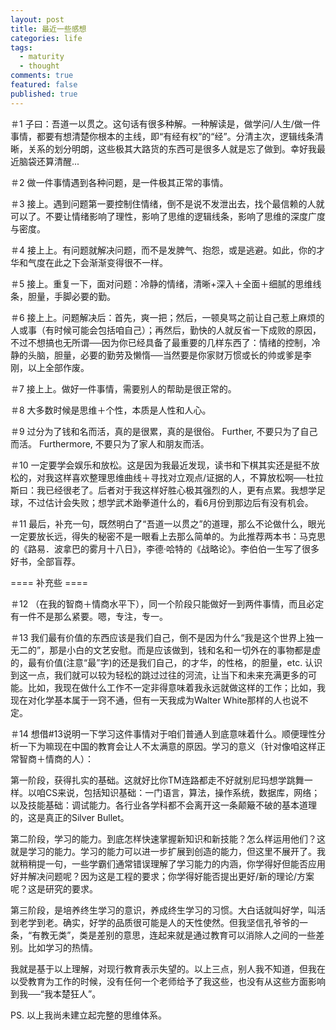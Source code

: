 ```yaml
---
layout: post
title: 最近一些感想
categories: life
tags:
  - maturity
  - thought
comments: true
featured: false
published: true
---
```


＃1 子曰：吾道一以贯之。这句话有很多种解。一种解读是，做学问/人生/做一件事情，都要有想清楚你根本的主线，即“有经有权”的“经”。分清主次，逻辑线条清晰，关系的划分明朗，这些极其大路货的东西可是很多人就是忘了做到。幸好我最近脑袋还算清醒...

＃2 做一件事情遇到各种问题，是一件极其正常的事情。

＃3 接上。遇到问题第一要控制住情绪，倒不是说不发泄出去，找个最信赖的人就可以了。不要让情绪影响了理性，影响了思维的逻辑线条，影响了思维的深度广度与密度。

＃4 接上上。有问题就解决问题，而不是发脾气、抱怨，或是逃避。如此，你的才华和气度在此之下会渐渐变得很不一样。

＃5 接上。重复一下，面对问题：冷静的情绪，清晰+深入＋全面＋细腻的思维线条，胆量，手脚必要的勤。

＃6 接上上。问题解决后：首先，爽一把；然后，一顿臭骂之前让自己惹上麻烦的人或事（有时候可能会包括咱自己）；再然后，勤快的人就反省一下成败的原因，不过不想搞也无所谓──因为你已经具备了最重要的几样东西了：情绪的控制，冷静的头脑，胆量，必要的勤劳及懒惰──当然要是你家财万惯或长的帅或爹是李刚，以上全部作废。

＃7 接上上。做好一件事情，需要别人的帮助是很正常的。

＃8 大多数时候是思维＋个性，本质是人性和人心。

＃9 过分为了钱和名而活，真的是很累，真的是很俗。 Further, 不要只为了自己而活。 Furthermore, 不要只为了家人和朋友而活。

＃10 一定要学会娱乐和放松。这是因为我最近发现，读书和下棋其实还是挺不放松的，对我这样喜欢整理思维曲线＋寻找对立观点/证据的人，不算放松啊──杜拉斯曰：我已经很老了。后者对于我这样好胜心极其强烈的人，更有点累。我想学足球，不过估计会失败；想学武术跆拳道什么的，看6月份到那边后有没有机会。

＃11 最后，补充一句，既然明白了“吾道一以贯之”的道理，那么不论做什么，眼光一定要放长远，得失的秘密不是一眼看上去那么简单的。为此推荐两本书：马克思的《路易．波拿巴的雾月十八日》，李德·哈特的《战略论》。李伯伯一生写了很多好书，全部盲荐。

==== 补充些 ====

＃12 （在我的智商＋情商水平下），同一个阶段只能做好一到两件事情，而且必定有一件不是那么紧要。嗯，专注，专一。

＃13 我们最有价值的东西应该是我们自己，倒不是因为什么“我是这个世界上独一无二的”，那是小白的文艺安慰。而是应该做到，钱和名和一切外在的事物都是虚的，最有价值(注意“最”字)的还是我们自己，的才华，的性格，的胆量，etc. 认识到这一点，我们就可以较为轻松的跳过过往的河流，让当下和未来充满更多的可能。比如，我现在做什么工作不一定非得意味着我永远就做这样的工作；比如，我现在对化学基本属于一窍不通，但有一天我成为Walter White那样的人也说不定。

＃14 想借#13说明一下学习这件事情对于咱们普通人到底意味着什么。顺便理性分析一下为嘛现在中国的教育会让人不太满意的原因。学习的意义（针对像咱这样正常智商＋情商的人）：

第一阶段，获得扎实的基础。这就好比你TM连路都走不好就别尼玛想学跳舞一样。以咱CS来说，包括知识基础：一门语言，算法，操作系统，数据库，网络；以及技能基础：调试能力。各行业各学科都不会离开这一条颠簸不破的基本道理的，这是真正的Silver Bullet。

第二阶段，学习的能力。到底怎样快速掌握新知识和新技能？怎么样运用他们？这就是学习的能力。学习的能力可以进一步扩展到创造的能力，但这里不展开了。我就稍稍提一句，一些学霸们通常错误理解了学习能力的内涵，你学得好但能否应用好并解决问题呢？因为这是工程的要求；你学得好能否提出更好/新的理论/方案呢？这是研究的要求。

第三阶段，是培养终生学习的意识，养成终生学习的习惯。大白话就叫好学，叫活到老学到老。确实，好学的品质很可能是人的天性使然。但我坚信孔爷爷的一条，“有教无类”，类是差别的意思，连起来就是通过教育可以消除人之间的一些差别。比如学习的热情。

我就是基于以上理解，对现行教育表示失望的。以上三点，别人我不知道，但我在以受教育为工作的时候，没有任何一个老师给予了我这些，也没有从这些方面影响到我──“我本楚狂人”。

PS. 以上我尚未建立起完整的思维体系。

